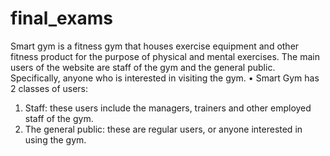 # final_exams
Smart gym is a fitness gym that houses exercise equipment and other fitness
product for the purpose of physical and mental exercises. The main users of the
website are staff of the gym and the general public. Specifically, anyone who is
interested in visiting the gym.
• Smart Gym has 2 classes of users:
1) Staff: these users include the managers, trainers and other employed
staff of the gym.
2) The general public: these are regular users, or anyone interested in using
the gym.
